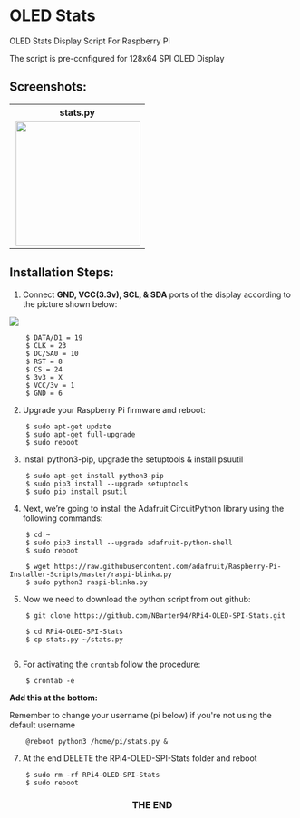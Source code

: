 # OLED Stats

OLED Stats Display Script For Raspberry Pi

The script is pre-configured for 128x64 SPI OLED Display

## Screenshots:

<table align="center" style="margin: 0px auto;">
  <tr>
    <th>stats.py</th>
  </tr>
  <tr>
    <td><img align="right" src="https://i.imgur.com/42kikDA.jpg" height="220"></img></td>
  </tr>
</table>

## Installation Steps:

1. Connect **GND, VCC(3.3v), SCL, & SDA** ports of the display according to the picture shown below:

<img src="https://i.imgur.com/tp1aQ2N.jpg">

```shell
    $ DATA/D1 = 19
    $ CLK = 23
    $ DC/SA0 = 10
    $ RST = 8
    $ CS = 24
    $ 3v3 = X
    $ VCC/3v = 1
    $ GND = 6
```

2. Upgrade your Raspberry Pi firmware and reboot:

```shell
    $ sudo apt-get update
    $ sudo apt-get full-upgrade
    $ sudo reboot
```

3. Install python3-pip, upgrade the setuptools & install psuutil

```shell
    $ sudo apt-get install python3-pip
    $ sudo pip3 install --upgrade setuptools
    $ sudo pip install psutil
```

4. Next, we’re going to install the Adafruit CircuitPython library using the following commands:

```shell
    $ cd ~
    $ sudo pip3 install --upgrade adafruit-python-shell
    $ sudo reboot

    $ wget https://raw.githubusercontent.com/adafruit/Raspberry-Pi-Installer-Scripts/master/raspi-blinka.py
    $ sudo python3 raspi-blinka.py
```

5. Now we need to download the python script from out github:

```shell
    $ git clone https://github.com/NBarter94/RPi4-OLED-SPI-Stats.git

    $ cd RPi4-OLED-SPI-Stats
    $ cp stats.py ~/stats.py
    

```

6. For activating the `crontab` follow the procedure:

```shell
    $ crontab -e
```

**Add this at the bottom:**

Remember to change your username (pi below) if you're not using the default username

```
    @reboot python3 /home/pi/stats.py &
```

7. At the end DELETE the RPi4-OLED-SPI-Stats folder and reboot

```shell
    $ sudo rm -rf RPi4-OLED-SPI-Stats
    $ sudo reboot
```

<h3><p align="center">THE  END</p></h3>
